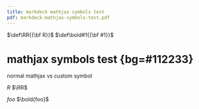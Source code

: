 ```yaml
---
title: markdeck mathjax symbols test
pdf: markdeck-mathjax-symbols-test.pdf
---
```


$\def\RR{{\bf R}}$
$\def\bold#1{{\bf #1}}$

# mathjax symbols test {bg=#112233}

normal mathjax vs custom symbol

$R$ $\RR$

$foo$ $\bold{foo}$
